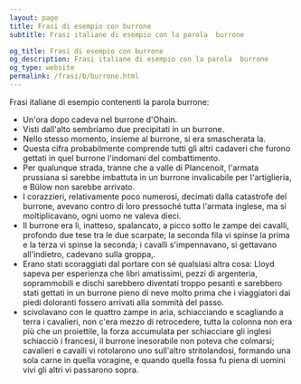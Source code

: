 ```yaml
---
layout: page
title: Frasi di esempio con burrone 
subtitle: Frasi italiane di esempio con la parola  burrone

og_title: Frasi di esempio con burrone 
og_description: Frasi italiane di esempio con la parola  burrone
og_type: website
permalink: /frasi/b/burrone.html
---
```


Frasi italiane di esempio contenenti la parola burrone:


- Un'ora dopo cadeva nel burrone d'Ohain.
- Visti dall'alto sembriamo due precipitati in un burrone.
- Nello stesso momento, insieme al burrone, si era smascherata la.
- Questa cifra probabilmente comprende tutti gli altri cadaveri che furono gettati in quel burrone l'indomani del combattimento.
- Per qualunque strada, tranne che a valle di Plancenoit, l'armata prussiana si sarebbe imbattuta in un burrone invalicabile per l'artiglieria, e Bülow non sarebbe arrivato.
- I corazzieri, relativamente poco numerosi, decimati dalla catastrofe del burrone, avevano contro di loro pressoché tutta l'armata inglese, ma si moltiplicavano, ogni uomo ne valeva dieci.
- Il burrone era lì, inatteso, spalancato, a picco sotto le zampe dei cavalli, profondo due tese tra le due scarpate; la seconda fila vi spinse la prima e la terza vi spinse la seconda; i cavalli s'impennavano, si gettavano all'indietro, cadevano sulla groppa,.
- Erano stati scoraggiati dal portare con sé qualsiasi altra cosa: Lloyd sapeva per esperienza che libri amatissimi, pezzi di argenteria, soprammobili e dischi sarebbero diventati troppo pesanti e sarebbero stati gettati in un burrone pieno di neve molto prima che i viaggiatori dai piedi doloranti fossero arrivati alla sommità del passo.
- scivolavano con le quattro zampe in aria, schiacciando e scagliando a terra i cavalieri, non c'era mezzo di retrocedere, tutta la colonna non era più che un proiettile, la forza accumulata per schiacciare gli inglesi schiacciò i francesi, il burrone inesorabile non poteva che colmarsi; cavalieri e cavalli vi rotolarono uno sull'altro stritolandosi, formando una sola carne in quella voragine, e quando quella fossa fu piena di uomini vivi gli altri vi passarono sopra.
